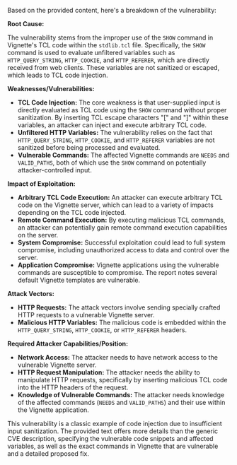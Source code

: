 Based on the provided content, here's a breakdown of the vulnerability:

**Root Cause:**

The vulnerability stems from the improper use of the `SHOW` command in Vignette's TCL code within the `stdlib.tcl` file. Specifically, the `SHOW` command is used to evaluate unfiltered variables such as `HTTP_QUERY_STRING`, `HTTP_COOKIE`, and `HTTP_REFERER`, which are directly received from web clients. These variables are not sanitized or escaped, which leads to TCL code injection.

**Weaknesses/Vulnerabilities:**

*   **TCL Code Injection:** The core weakness is that user-supplied input is directly evaluated as TCL code using the `SHOW` command without proper sanitization. By inserting TCL escape characters "[" and "]" within these variables, an attacker can inject and execute arbitrary TCL code.
*   **Unfiltered HTTP Variables:** The vulnerability relies on the fact that `HTTP_QUERY_STRING`, `HTTP_COOKIE`, and `HTTP_REFERER` variables are not sanitized before being processed and evaluated.
*   **Vulnerable Commands:** The affected Vignette commands are `NEEDS` and `VALID_PATHS`, both of which use the `SHOW` command on potentially attacker-controlled input.

**Impact of Exploitation:**

*   **Arbitrary TCL Code Execution:** An attacker can execute arbitrary TCL code on the Vignette server, which can lead to a variety of impacts depending on the TCL code injected.
*   **Remote Command Execution:** By executing malicious TCL commands, an attacker can potentially gain remote command execution capabilities on the server.
*   **System Compromise:** Successful exploitation could lead to full system compromise, including unauthorized access to data and control over the server.
*   **Application Compromise:**  Vignette applications using the vulnerable commands are susceptible to compromise. The report notes several default Vignette templates are vulnerable.

**Attack Vectors:**

*   **HTTP Requests:** The attack vectors involve sending specially crafted HTTP requests to a vulnerable Vignette server.
*   **Malicious HTTP Variables:** The malicious code is embedded within the `HTTP_QUERY_STRING`, `HTTP_COOKIE`, or `HTTP_REFERER` headers.

**Required Attacker Capabilities/Position:**

*   **Network Access:** The attacker needs to have network access to the vulnerable Vignette server.
*   **HTTP Request Manipulation:** The attacker needs the ability to manipulate HTTP requests, specifically by inserting malicious TCL code into the HTTP headers of the request.
*   **Knowledge of Vulnerable Commands:** The attacker needs knowledge of the affected commands (`NEEDS` and `VALID_PATHS`) and their use within the Vignette application.

This vulnerability is a classic example of code injection due to insufficient input sanitization. The provided text offers more details than the generic CVE description, specifying the vulnerable code snippets and affected variables, as well as the exact commands in Vignette that are vulnerable and a detailed proposed fix.